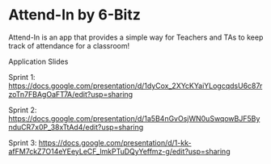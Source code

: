 # Attend-In by 6-Bitz

Attend-In is an app that provides a simple way for Teachers and TAs to keep track of attendance for a classroom!

Application Slides

Sprint 1: https://docs.google.com/presentation/d/1dyCox_2XYcKYaiYLogcqdsU6c87rzoTn7FBAgOaFT7A/edit?usp=sharing

Sprint 2: https://docs.google.com/presentation/d/1a5B4nGvOsjWN0uSwqowBJF5BynduCR7x0P_38xTtAd4/edit?usp=sharing

Sprint 3: https://docs.google.com/presentation/d/1-kk-afFM7ckZ7O14eYEeyLeCF_lmkPTuDQyYeffmz-g/edit?usp=sharing
